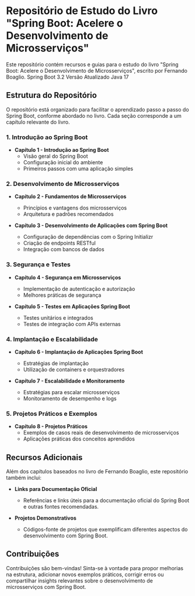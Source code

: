 # Repositório de Estudo do Livro "Spring Boot: Acelere o Desenvolvimento de Microsserviços"

Este repositório contém recursos e guias para o estudo do livro "Spring Boot: Acelere o Desenvolvimento de Microsserviços", escrito por Fernando Boaglio.
Spring Boot 3.2
Versão Atualizado Java 17

## Estrutura do Repositório

O repositório está organizado para facilitar o aprendizado passo a passo do Spring Boot, conforme abordado no livro. Cada seção corresponde a um capítulo relevante do livro.

### 1. Introdução ao Spring Boot

- **Capítulo 1 - Introdução ao Spring Boot**
  - Visão geral do Spring Boot
  - Configuração inicial do ambiente
  - Primeiros passos com uma aplicação simples

### 2. Desenvolvimento de Microsserviços

- **Capítulo 2 - Fundamentos de Microsserviços**
  - Princípios e vantagens dos microsserviços
  - Arquitetura e padrões recomendados
  
- **Capítulo 3 - Desenvolvimento de Aplicações com Spring Boot**
  - Configuração de dependências com o Spring Initializr
  - Criação de endpoints RESTful
  - Integração com bancos de dados
  
### 3. Segurança e Testes

- **Capítulo 4 - Segurança em Microsserviços**
  - Implementação de autenticação e autorização
  - Melhores práticas de segurança
  
- **Capítulo 5 - Testes em Aplicações Spring Boot**
  - Testes unitários e integrados
  - Testes de integração com APIs externas
  
### 4. Implantação e Escalabilidade

- **Capítulo 6 - Implantação de Aplicações Spring Boot**
  - Estratégias de implantação
  - Utilização de containers e orquestradores
  
- **Capítulo 7 - Escalabilidade e Monitoramento**
  - Estratégias para escalar microsserviços
  - Monitoramento de desempenho e logs
  
### 5. Projetos Práticos e Exemplos

- **Capítulo 8 - Projetos Práticos**
  - Exemplos de casos reais de desenvolvimento de microsserviços
  - Aplicações práticas dos conceitos aprendidos
  
## Recursos Adicionais

Além dos capítulos baseados no livro de Fernando Boaglio, este repositório também inclui:

- **Links para Documentação Oficial**
  - Referências e links úteis para a documentação oficial do Spring Boot e outras fontes recomendadas.
  
- **Projetos Demonstrativos**
  - Códigos-fonte de projetos que exemplificam diferentes aspectos do desenvolvimento com Spring Boot.

## Contribuições

Contribuições são bem-vindas! Sinta-se à vontade para propor melhorias na estrutura, adicionar novos exemplos práticos, corrigir erros ou compartilhar insights relevantes sobre o desenvolvimento de microsserviços com Spring Boot.

 
